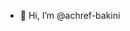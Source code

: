 - 👋 Hi, I’m @achref-bakini
<!---
achref-bakini/achref-bakini is a ✨ special ✨ repository because its `README.md` (this file) appears on your GitHub profile.
You can click the Preview link to take a look at your changes.
--->
